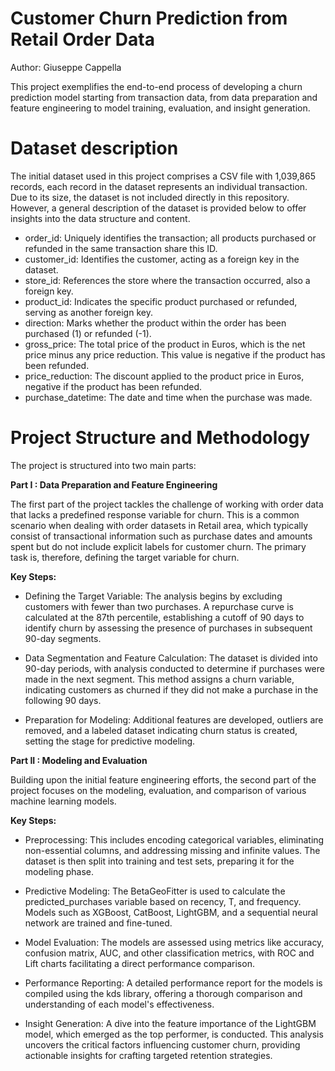 # Customer Churn Prediction from Retail Order Data
Author: Giuseppe Cappella

This project exemplifies the end-to-end process of developing a churn prediction model starting from transaction data, from data preparation and feature engineering to model training, evaluation, and insight generation.

# Dataset description

The initial dataset used in this project comprises a CSV file with 1,039,865 records, each record in the dataset represents an individual transaction.
Due to its size, the dataset is not included directly in this repository. However, a general description of the dataset is provided below to offer insights into the data structure and content.

- order_id: Uniquely identifies the transaction; all products purchased or refunded in the same transaction share this ID.
- customer_id: Identifies the customer, acting as a foreign key in the dataset.
- store_id: References the store where the transaction occurred, also a foreign key.
- product_id: Indicates the specific product purchased or refunded, serving as another foreign key.
- direction: Marks whether the product within the order has been purchased (1) or refunded (-1).
- gross_price: The total price of the product in Euros, which is the net price minus any price reduction. This value is negative if the product has been refunded.
- price_reduction: The discount applied to the product price in Euros, negative if the product has been refunded.
- purchase_datetime: The date and time when the purchase was made.

# Project Structure and Methodology

The project is structured into two main parts:

**Part I : Data Preparation and Feature Engineering**

The first part of the project tackles the challenge of working with order data that lacks a predefined response variable for churn. This is a common scenario when dealing with order datasets in Retail area, which typically consist of transactional information such as purchase dates and amounts spent but do not include explicit labels for customer churn. The primary task is, therefore, defining the target variable for churn.

**Key Steps:**

- Defining the Target Variable: The analysis begins by excluding customers with fewer than two purchases. A repurchase curve is calculated at the 87th percentile, establishing a cutoff of 90 days to identify churn by assessing the presence of purchases in subsequent 90-day segments.

- Data Segmentation and Feature Calculation: The dataset is divided into 90-day periods, with analysis conducted to determine if purchases were made in the next segment. This method assigns a churn variable, indicating customers as churned if they did not make a purchase in the following 90 days.

- Preparation for Modeling: Additional features are developed, outliers are removed, and a labeled dataset indicating churn status is created, setting the stage for predictive modeling.

**Part II : Modeling and Evaluation**

Building upon the initial feature engineering efforts, the second part of the project focuses on the modeling, evaluation, and comparison of various machine learning models.

**Key Steps:**

- Preprocessing: This includes encoding categorical variables, eliminating non-essential columns, and addressing missing and infinite values. The dataset is then split into training and test sets, preparing it for the modeling phase.

- Predictive Modeling: The BetaGeoFitter is used to calculate the predicted_purchases variable based on recency, T, and frequency. Models such as XGBoost, CatBoost, LightGBM, and a sequential neural network are trained and fine-tuned.

- Model Evaluation: The models are assessed using metrics like accuracy, confusion matrix, AUC, and other classification metrics, with ROC and Lift charts facilitating a direct performance comparison.

- Performance Reporting: A detailed performance report for the models is compiled using the kds library, offering a thorough comparison and understanding of each model's effectiveness.

- Insight Generation: A dive into the feature importance of the LightGBM model, which emerged as the top performer, is conducted. This analysis uncovers the critical factors influencing customer churn, providing actionable insights for crafting targeted retention strategies.
